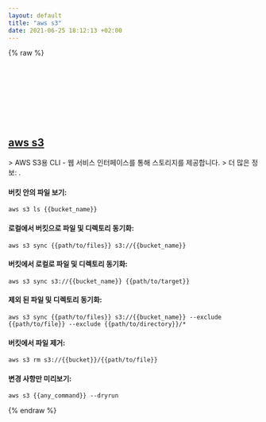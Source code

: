 ```yaml
---
layout: default
title: "aws s3"
date: 2021-06-25 18:12:13 +02:00
---
```

{% raw %}
<h2 id="aws-s3">
  <a href="/ko/common/aws-s3.html">aws s3</a> <a href="#aws-s3"><svg class="icon">
    <use href="/assets/images/unicode_sprite.svg#link" />
  </svg></a>
</h2>
> AWS S3용 CLI - 웹 서비스 인터페이스를 통해 스토리지를 제공합니다.
> 더 많은 정보: <https://aws.amazon.com/cli>.

#### 버킷 안의 파일 보기:
```shell
aws s3 ls {{bucket_name}}
```
#### 로컬에서 버킷으로 파일 및 디렉토리 동기화:
```shell
aws s3 sync {{path/to/files}} s3://{{bucket_name}}
```
#### 버킷에서 로컬로 파일 및 디렉토리 동기화:
```shell
aws s3 sync s3://{{bucket_name}} {{path/to/target}}
```
#### 제외 된 파일 및 디렉토리 동기화:
```shell
aws s3 sync {{path/to/files}} s3://{{bucket_name}} --exclude {{path/to/file}} --exclude {{path/to/directory}}/*
```
#### 버킷에서 파일 제거:
```shell
aws s3 rm s3://{{bucket}}/{{path/to/file}}
```
#### 변경 사항만 미리보기:
```shell
aws s3 {{any_command}} --dryrun
```
{% endraw %}